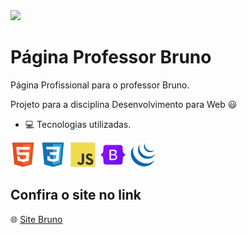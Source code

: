 <img src="https://img.shields.io/badge/STATUS-CONCLUÍDO-green"/>

# Página Professor Bruno
Página Profissional para o professor Bruno.

Projeto para a disciplina Desenvolvimento para Web :smiley:

- 💻 Tecnologias utilizadas.

<div>
    <img src="https://github.com/devicons/devicon/blob/master/icons/html5/html5-original.svg" title="html" width="40" height="40">&nbsp;
    <img src="https://github.com/devicons/devicon/blob/master/icons/css3/css3-original.svg" title="css" width="40" height="40">&nbsp;
    <img src="https://github.com/devicons/devicon/blob/master/icons/javascript/javascript-original.svg" title="javascript" width="40" height="40">&nbsp;
    <img src="https://github.com/devicons/devicon/blob/master/icons/bootstrap/bootstrap-original.svg" title="bootstrap" width="40" height="40">&nbsp;
    <img src="https://github.com/devicons/devicon/blob/master/icons/jquery/jquery-original.svg" title="jquery" width="40" height="40">&nbsp;
</div>

## Confira o site no link
:globe_with_meridians: <a href="https://pagina-bruno.vercel.app/">Site Bruno</a>
